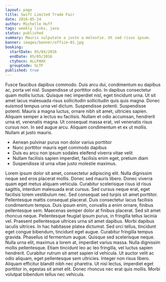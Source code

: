 ```yaml
---
layout: page
title: Swift Limited Trade Fair
date: 2016-05-24
author: Michelle Huff
tags: weekly links, java
status: published
summary: Mauris vulputate a justo a molestie. Ut sed risus ipsum.
banner: images/banner/office-01.jpg
booking:
  startDate: 05/04/2016
  endDate: 05/05/2016
  ctyhocn: ALLPAHX
  groupCode: SLTF
published: true
---
```

Fusce faucibus dapibus commodo. Duis arcu dui, condimentum eu dapibus ac, porta vel nisl. Suspendisse ut porttitor odio. In dapibus consectetur quam mollis luctus. Quisque nec imperdiet nisl, eget tincidunt urna. Ut sit amet lacus malesuada risus sollicitudin sollicitudin quis quis magna. Donec euismod tempus urna vel dictum.
Suspendisse potenti. Suspendisse potenti. Mauris a magna luctus, ornare nibh sit amet, ultricies sapien. Aliquam semper a lectus eu facilisis. Nullam et odio accumsan, hendrerit urna et, venenatis magna. Ut consequat massa erat, vel venenatis risus cursus non. In sed augue arcu. Aliquam condimentum et ex ut mollis. Nullam at justo mauris.

* Aenean pulvinar purus non dolor varius porttitor
* Nunc porttitor mauris eget commodo dapibus
* Duis eu arcu non ipsum sodales eleifend viverra vitae velit
* Nullam facilisis sapien imperdiet, facilisis enim eget, pretium diam
* Suspendisse id urna vitae justo molestie maximus.

Lorem ipsum dolor sit amet, consectetur adipiscing elit. Nulla dignissim neque sed eros placerat mollis. Donec sed mauris libero. Donec viverra quam eget metus aliquam vehicula. Curabitur scelerisque risus id risus sagittis, interdum malesuada erat cursus. Sed cursus neque erat, eget facilisis lorem vestibulum nec. Sed consequat sed turpis sit amet porttitor. Pellentesque mattis consequat placerat. Duis consectetur lacus facilisis condimentum tempus. Duis ipsum enim, convallis a enim ornare, finibus pellentesque sem. Maecenas semper dolor at finibus placerat. Sed sit amet rhoncus neque. Pellentesque feugiat ipsum purus, in fringilla tellus lacinia vel. Praesent pellentesque ultrices urna sit amet dapibus.
Morbi dapibus iaculis ultrices. In hac habitasse platea dictumst. Sed orci tellus, tincidunt eget congue bibendum, tincidunt eget augue. Curabitur fringilla tempus gravida. Phasellus id fermentum augue. Quisque sed scelerisque neque. Nulla urna elit, maximus a lorem at, imperdiet varius massa. Nulla dignissim mollis pellentesque. Etiam tincidunt leo ac leo fringilla, vel luctus sapien hendrerit. Curabitur rutrum sit amet sapien id vehicula. Ut auctor velit ac odio aliquam, eget pellentesque sem ultricies. Integer non risus libero. Aliquam efficitur blandit nibh nec pharetra. Ut nisl lectus, imperdiet eget porttitor in, egestas sit amet elit. Donec rhoncus nec erat quis mollis. Morbi volutpat bibendum tellus nec vehicula.
